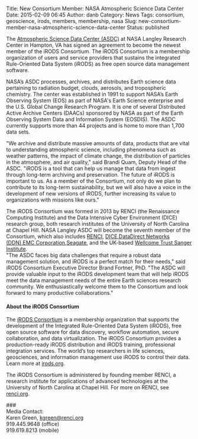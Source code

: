 Title: New Consortium Member: NASA Atmospheric Science Data Center
Date: 2015-02-09 06:45
Author: danb
Category: News
Tags: consortium, geoscience, irods, members, membership, nasa
Slug: new-consortium-member-nasa-atmospheric-science-data-center
Status: published

The [Atmospheric Science Data Center
(ASDC)](https://eosweb.larc.nasa.gov/ "NASA ASDC") at NASA Langley
Research Center in Hampton, VA has signed an agreement to become the
newest member of the iRODS Consortium. The iRODS Consortium is a
membership organization of users and service providers that sustains the
integrated Rule-Oriented Data System (iRODS) as free open source data
management software.  
<!--more-->

NASA’s ASDC processes, archives, and distributes Earth science data
pertaining to radiation budget, clouds, aerosols, and tropospheric
chemistry. The center was established in 1991 to support NASA’s Earth
Observing System (EOS) as part of NASA's Earth Science enterprise and
the U.S. Global Change Research Program. It is one of several
Distributed Active Archive Centers (DAACs) sponsored by NASA as part of
the Earth Observing System Data and Information System (EOSDIS). The
ASDC currently supports more than 44 projects and is home to more than
1,700 data sets.

"We archive and distribute massive amounts of data, products that are
vital to understanding atmospheric science, including phenomena such as
weather patterns, the impact of climate change, the distribution of
particles in the atmosphere, and air quality," said Brandi Quam, Deputy
Head of the ASDC. "iRODS is a tool that can help us manage that data
from ingest through long-term archiving and preservation. The future of
iRODS is important to us. As a member of the Consortium, not only do we
plan to contribute to its long-term sustainability, but we will also
have a voice in the development of new versions of iRODS, further
increasing its value to organizations with missions like ours."

The iRODS Consortium was formed in 2013 by RENCI (the Renaissance
Computing Institute) and the Data Intensive Cyber Environment (DICE)
research group, both research institutes of the University of North
Carolina at Chapel Hill. NASA Langley ASDC will become the seventh
member of the Consortium, which also includes [RENCI](http://renci.org),
[DICE,](http://dice.unc.edu/)[DataDirect Networks
(DDN),](http://www.ddn.com/)[EMC
Corporation,](http://www.emc.com/)[Seagate](http://http://www.seagate.com/),
and the UK-based [Wellcome Trust Sanger
Institute](https://www.sanger.ac.uk/).  
"The ASDC faces big data challenges that require a robust data
management solution, and iRODS is a perfect match for their needs," said
iRODS Consortium Executive Director Brand Fortner, PhD. "The ASDC will
provide valuable input to the iRODS development team that will help
iRODS meet the data management needs of the entire Earth sciences
research community. We enthusiastically welcome them to the Consortium
and look forward to many productive collaborations."

#### About the iRODS Consortium

The [iRODS Consortium](http://irods.org/consortium) is a membership
organization that supports the development of the Integrated
Rule-Oriented Data System (iRODS), free open source software for data
discovery, workflow automation, secure collaboration, and data
virtualization. The iRODS Consortium provides a production-ready iRODS
distribution and iRODS training, professional integration services. The
world’s top researchers in life sciences, geosciences, and information
management use iRODS to control their data. Learn more at
[irods.org](http://irods.org).

The iRODS Consortium is administered by founding member RENCI, a
research institute for applications of advanced technologies at the
University of North Carolina at Chapel Hill. For more on RENCI, see
[renci.org](http://renci.org).

\#\#\#  
Media Contact:  
Karen Green, <kgreen@renci.org>  
919.445.9648 (office)  
919.619.8213 (mobile)

